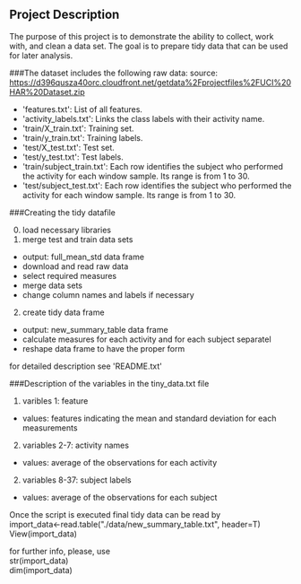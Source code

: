 ## Project Description
The purpose of this project is to demonstrate the ability to collect, work with, and clean a data set. 
The goal is to prepare tidy data that can be used for later analysis. 

###The dataset includes the following raw data:
source: https://d396qusza40orc.cloudfront.net/getdata%2Fprojectfiles%2FUCI%20HAR%20Dataset.zip 

* 'features.txt': List of all features.
* 'activity_labels.txt': Links the class labels with their activity name.
* 'train/X_train.txt': Training set.
* 'train/y_train.txt': Training labels.
* 'test/X_test.txt': Test set.
* 'test/y_test.txt': Test labels.
* 'train/subject_train.txt': Each row identifies the subject who performed the activity for each window sample. 
Its range is from 1 to 30. 
* 'test/subject_test.txt': Each row identifies the subject who performed the activity for each window sample. 
Its range is from 1 to 30. 

###Creating the tidy datafile

0. load necessary libraries
1. merge test and train data sets
  * output: full_mean_std data frame
  * download and read raw data
  * select required measures
  * merge data sets
  * change column names and labels if necessary
2. create tidy data frame
  * output: new_summary_table data frame
  * calculate measures for each activity and for each subject separatel
  * reshape data frame to have the proper form

for detailed description see 'README.txt'

###Description of the variables in the tiny_data.txt file
1. varibles 1: feature
  * values: features indicating the mean and standard deviation for each measurements
2. variables 2-7: activity names
  * values: average of the observations for each activity 
2. variables 8-37: subject labels
  * values: average of the observations for each subject 

Once the script is executed final tidy data can be read by  
import_data<-read.table("./data/new_summary_table.txt", header=T)  
View(import_data)

for further info, please, use  
str(import_data)  
dim(import_data)